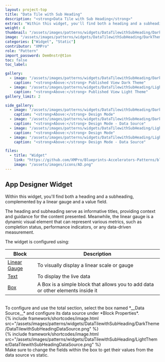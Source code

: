 ```yaml
---
layout: project-top
title: "Data Tile with Sub Heading"
description: "<strong>Data Tile with Sub Heading</strong>"
extract: "Within this widget, you'll find both a heading and a subheading, complemented by a linear gauge and a value field."
weight: 4
thumbnail: "/assets/images/patterns/widgets/DataTilewithSubHeading/DarkTheme/DataTilewithSubHeadingPublishedMode.png"
image: "/assets/images/patterns/widgets/DataTilewithSubHeading/DarkTheme/DataTilewithSubHeadingPublishedMode.png"
categories: ["Widget", "Static"]
contributor: "XMPro"
role: "Pattern"
import_password: Dem0nstr@t1on
toc: false
toc_label: 

gallery:
  - image: "/assets/images/patterns/widgets/DataTilewithSubHeading/DarkTheme/DataTilewithSubHeadingPublishedMode.png"
    caption: "<strong>Above:</strong> Published View Dark Theme"
  - image: "/assets/images/patterns/widgets/DataTilewithSubHeading/LightTheme/DataTilewithSubHeadingPublishedMode.png"
    caption: "<strong>Above:</strong> Published View Light Theme"
gallery_limit: 2

side_gallery:
  - image: "/assets/images/patterns/widgets/DataTilewithSubHeading/DarkTheme/DataTilewithSubHeadingDesignMode.png"
    caption: "<strong>Above:</strong> Design Mode"
  - image: "/assets/images/patterns/widgets/DataTilewithSubHeading/DarkTheme/DataTilewithSubHeadingDataSource.png"
    caption: "<strong>Above:</strong> Design Mode - Data Source"
  - image: "/assets/images/patterns/widgets/DataTilewithSubHeading/LightTheme/DataTilewithSubHeadingDesignMode.png"
    caption: "<strong>Above:</strong> Design Mode"
  - image: "/assets/images/patterns/widgets/DataTilewithSubHeading/LightTheme/DataTilewithSubHeadingDataSource.png"
    caption: "<strong>Above:</strong> Design Mode - Data Source"

files:
  - title: "Widget"
    link: "https://github.com/XMPro/Blueprints-Accelerators-Patterns/blob/master/patterns/widgets/Data%20Tile%20with%20Sub%20Heading.xwid"
    image: "/assets/images/icons/AD.png"
---
```


## App Designer Widget
Within this widget, you'll find both a heading and a subheading, complemented by a linear gauge and a value field. 

The heading and subheading serve as informative titles, providing context and guidance for the content presented. Meanwhile, the linear gauge is a dynamic visual element that can represent various metrics, such as completion status, performance indicators, or any data-driven measurement.

The widget is configured using: 

| Block                                  | Description                                                  |
| -------------------------------------- | ------------------------------------------------------------ |
| [Linear Gauge](https://documentation.xmpro.com/blocks-toolbox/visualizations/linear-gauge) | To visually display a linear scale or gauge |
| [Text](https://documentation.xmpro.com/blocks-toolbox/basic/text) | To display the live data |
| [Box](https://documentation.xmpro.com/blocks-toolbox/layout/box-and-data-repeater-box) | A Box is a simple block that allows you to add data or other elements inside it |

<br />
To configure and use the total section, select the box named *__Data Source__* and configure its data source under *Block Properties*.  
<div class="inline_image">{% include framework/shortcodes/image.html src="/assets/images/patterns/widgets/DataTilewithSubHeading/DarkTheme/DataTilewithSubHeadingDataSource.png" %}</div>
<div class="inline_image">{% include framework/shortcodes/image.html src="/assets/images/patterns/widgets/DataTilewithSubHeading/LightTheme/DataTilewithSubHeadingDataSource.png" %}</div>
Make sure to change the fields within the box to get their values from the data source vs static.